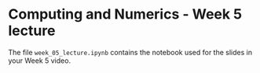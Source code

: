 # Computing and Numerics - Week 5 lecture

The file `week_05_lecture.ipynb` contains the notebook used for the slides in your Week 5 video.
